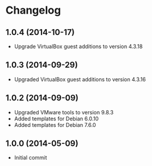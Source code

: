 # Changelog

## 1.0.4 (2014-10-17)

* Upgrade VirtualBox guest additions to version 4.3.18

## 1.0.3 (2014-09-29)

* Upgraded VirtualBox guest additions to version 4.3.16

## 1.0.2 (2014-09-09)

* Upgraded VMware tools to version 9.8.3
* Added templates for Debian 6.0.10
* Added templates for Debian 7.6.0

## 1.0.0 (2014-05-09)

* Initial commit
